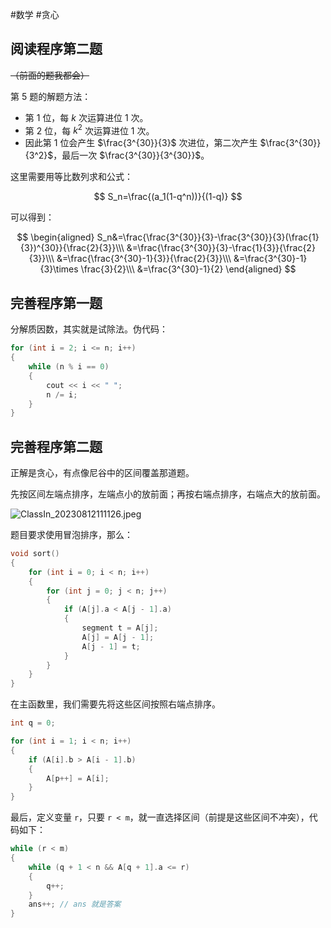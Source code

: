 #数学  #贪心 
## 阅读程序第二题

~~（前面的题我都会）~~

第 $5$ 题的解题方法：

- 第 $1$ 位，每 $k$ 次运算进位 $1$ 次。
- 第 $2$ 位，每 $k^2$ 次运算进位 $1$ 次。
- 因此第 $1$ 位会产生 $\frac{3^{30}}{3}$ 次进位，第二次产生 $\frac{3^{30}}{3^2}$，最后一次 $\frac{3^{30}}{3^{30}}$。

这里需要用等比数列求和公式：

$$
S_n=\frac{(a_1(1-q^n))}{(1-q)}
$$

可以得到：

$$
\begin{aligned}
S_n&=\frac{\frac{3^{30}}{3}-\frac{3^{30}}{3}(\frac{1}{3})^{30}}{\frac{2}{3}}\\\
&=\frac{\frac{3^{30}}{3}-\frac{1}{3}}{\frac{2}{3}}\\\
&=\frac{\frac{3^{30}-1}{3}}{\frac{2}{3}}\\\
&=\frac{3^{30}-1}{3}\times \frac{3}{2}\\\
&=\frac{3^{30}-1}{2}
\end{aligned}
$$



## 完善程序第一题

分解质因数，其实就是试除法。伪代码：

```cpp
for (int i = 2; i <= n; i++)
{
	while (n % i == 0)
	{
		cout << i << " ";
		n /= i;
	}
}
```

## 完善程序第二题

正解是贪心，有点像尼谷中的区间覆盖那道题。

先按区间左端点排序，左端点小的放前面；再按右端点排序，右端点大的放前面。

 ![ClassIn_20230812111126.jpeg](https://img1.imgtp.com/2023/08/12/6mmGAi3F.jpeg)

题目要求使用冒泡排序，那么：

```cpp
void sort()
{
	for (int i = 0; i < n; i++)
	{
		for (int j = 0; j < n; j++)
		{
			if (A[j].a < A[j - 1].a)
			{
				segment t = A[j];
				A[j] = A[j - 1];
				A[j - 1] = t;
			}
		}
	}
}
```

在主函数里，我们需要先将这些区间按照右端点排序。

```cpp
int q = 0;

for (int i = 1; i < n; i++)
{
	if (A[i].b > A[i - 1].b)
	{
		A[p++] = A[i];
	}
}
```

最后，定义变量 `r`，只要 `r < m`，就一直选择区间（前提是这些区间不冲突），代码如下：

```cpp
while (r < m)
{
	while (q + 1 < n && A[q + 1].a <= r)
	{
		q++;
	}
	ans++; // ans 就是答案
}
```
